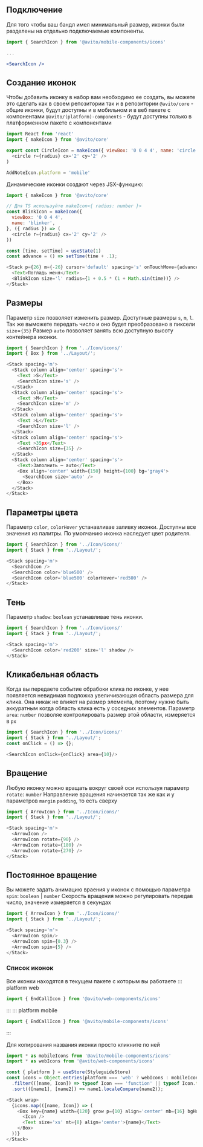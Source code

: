 ## Подключение
Для того чтобы ваш бандл имел минимальный размер, иконки были разделены на отдельно подключаемые компоненты.
```jsx static
import { SearchIcon } from '@avito/mobile-components/icons'

...

<SearchIcon />
```

## Создание иконок

Чтобы добавить иконку в набор вам необходимо ее создать, вы можете это сделать как в своем репозитории так и в репозитории
`@avito/core` - общие иконки, будут доступны и в мобильном и в веб пакете с компонентами
`@avito/(platform)-components` - будут доступны только в платформенном пакете с компонентами

```js static
import React from 'react'
import { makeIcon } from '@avito/core'

export const CircleIcon = makeIcon({ viewBox: '0 0 4 4', name: 'circle' },
  <circle r={radius} cx='2' cy='2' />
)

AddNoteIcon.platform = 'mobile'
```

Динамические иконки создают через JSX-функцию:

```js
import { makeIcon } from '@avito/core'

// Для TS используйте makeIcon<{ radius: number }>
const BlinkIcon = makeIcon({
  viewBox: '0 0 4 4',
  name: 'blinker',
}, ({ radius }) => (
  <circle r={radius} cx='2' cy='2' />
))

const [time, setTime] = useState(1)
const advance = () => setTime(time + .1);

<Stack p={26} m={-26} cursor='default' spacing='s' onTouchMove={advance} onMouseMove={advance}>
  <Text>Погладь меня</Text>
  <BlinkIcon size='l' radius={1 + 0.5 * (1 + Math.sin(time))} />
</Stack>
```


## Размеры
Параметр `size` позволяет изменить размер. Доступные размеры `s`, `m`, `l`.
Так же выможете передать число и оно будет преобразовано в пиксели `size`=`{35}`
Размер `auto` позволяет занять всю доступную высоту контейнера иконки.

```js
import { SearchIcon } from '../Icon/icons/'
import { Box } from '../Layout/';

<Stack spacing='m'>
  <Stack column align='center' spacing='s'>
    <Text >S</Text>
    <SearchIcon size='s' />
  </Stack>
  <Stack column align='center' spacing='s'>
    <Text >M</Text>
    <SearchIcon size='m' />
  </Stack>
  <Stack column align='center' spacing='s'>
    <Text >L</Text>
    <SearchIcon size='l' />
  </Stack>
  <Stack column align='center' spacing='s'>
    <Text >35px</Text>
    <SearchIcon size={35} />
  </Stack>
  <Stack column align='center' spacing='s'>
    <Text>Заполнить — auto</Text>
    <Box align='center' width={150} height={100} bg='gray4'>
      <SearchIcon size='auto' />
    </Box>
  </Stack>
</Stack>
```

## Параметры цвета
Параметр `color`, `colorHover` устанавливае заливку иконки. Доступны все значения из палитры.
По умолчанию иконка наследует цвет родителя.

```js
import { SearchIcon } from '../Icon/icons/'
import { Stack } from '../Layout/';

<Stack spacing='m'>
  <SearchIcon />
  <SearchIcon color='blue500' />
  <SearchIcon color='blue500' colorHover='red500' />
</Stack>
```

## Тень
Параметр `shadow`: `boolean` устанавливае тень иконки.

```js
import { SearchIcon } from '../Icon/icons/'
import { Stack } from '../Layout/';

<Stack spacing='m'>
  <SearchIcon color='red200' size='l' shadow />
</Stack>
```

## Кликабельная область
Когда вы передаете событие обрабоки клика по иконке, у нее появляется невидимая подложка увеличивающая область размера для клика.
Она никак не влияет на размер элемента, поэтому нужно быть аккуратным когда область клика есть у соседних элементов.
Параметр `area`: `number` позволяе контролировать размер этой области, измеряется в `px`

```js
import { SearchIcon } from '../Icon/icons/'
import { Stack } from '../Layout/';
const onClick = () => {};

<SearchIcon onClick={onClick} area={10}/>
```

## Вращение
Любую иконку можно вращать вокруг своей оси используя параметр `rotate`: `number`
Направление вращения начинается так же как и у параметров `margin` `padding`, то есть сверху

```js
import { ArrowIcon } from '../Icon/icons/'
import { Stack } from '../Layout/';

<Stack spacing='m'>
  <ArrowIcon />
  <ArrowIcon rotate={90} />
  <ArrowIcon rotate={180} />
  <ArrowIcon rotate={270} />
</Stack>
```

## Постоянное вращение
Вы можете задать анимацию враения у иконок с помощью параметра `spin`: `boolean` | `number`
Скорость вращения можно регулировать передав число, значение измеряется в секундах

```js
import { ArrowIcon } from '../Icon/icons/'
import { Stack } from '../Layout/';

<Stack spacing='m'>
  <ArrowIcon spin/>
  <ArrowIcon spin={0.3} />
  <ArrowIcon spin={5} />
</Stack>
```

### Список иконок
Все иконки находятся в текущем пакете с которым вы работаете
::: platform web
```jsx static
import { EndCallIcon } from '@avito/web-components/icons'
```
:::
::: platform mobile
```jsx static
import { EndCallIcon } from '@avito/mobile-components/icons'
```
:::

Для копирования названия иконки просто кликните по ней

```js
import * as mobileIcons from '@avito/mobile-components/icons'
import * as webIcons from '@avito/web-components/icons'

const { platform } = useStore(StyleguideStore)
const icons = Object.entries(platform === 'web' ? webIcons : mobileIcons)
  .filter(([name, Icon]) => typeof Icon === 'function' || typeof Icon.type === 'function')
  .sort(([name1], [name2]) => name1.localeCompare(name2));

<Stack wrap>
  {icons.map(([name, Icon]) => (
    <Box key={name} width={120} grow p={10} align='center' mb={16} bgHover='gray4' column onClick={() => copyText(name)}>
      <Icon />
      <Text size='xs' mt={8} align='center'>{name}</Text>
    </Box>
  ))}
</Stack>
```
